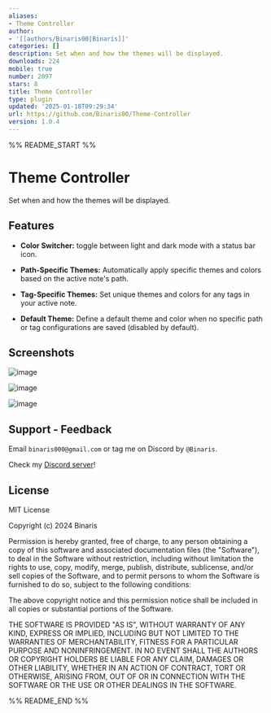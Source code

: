 ```yaml
---
aliases:
- Theme Controller
author:
- '[[authors/Binaris00|Binaris]]'
categories: []
description: Set when and how the themes will be displayed.
downloads: 224
mobile: true
number: 2097
stars: 8
title: Theme Controller
type: plugin
updated: '2025-01-18T09:29:34'
url: https://github.com/Binaris00/Theme-Controller
version: 1.0.4
---
```


%% README_START %%

# Theme Controller

Set when and how the themes will be displayed.

## Features

- **Color Switcher:** toggle between light and dark mode with a status bar icon.

- **Path-Specific Themes:** Automatically apply specific themes and colors based on the active note's path.

- **Tag-Specific Themes:** Set unique themes and colors for any tags in your active note.

- **Default Theme:** Define a default theme and color when no specific path or tag configurations are saved (disabled by default).

## Screenshots

![image](https://github.com/user-attachments/assets/3a6a29a7-71b7-4bab-8c54-8104646d0471)

![image](https://github.com/user-attachments/assets/56174c89-c714-4529-8672-125155a6adaa)

![image](https://github.com/user-attachments/assets/4797de1d-2d0c-48d7-ad1f-bf0806ef6128)



## Support - Feedback

Email `binaris000@gmail.com` or tag me on Discord by `@Binaris`.

Check my [Discord server](https://discord.gg/QUzEVGkNQK)!

## License

MIT License

Copyright (c) 2024 Binaris

Permission is hereby granted, free of charge, to any person obtaining a copy
of this software and associated documentation files (the "Software"), to deal
in the Software without restriction, including without limitation the rights
to use, copy, modify, merge, publish, distribute, sublicense, and/or sell
copies of the Software, and to permit persons to whom the Software is
furnished to do so, subject to the following conditions:

The above copyright notice and this permission notice shall be included in all
copies or substantial portions of the Software.

THE SOFTWARE IS PROVIDED "AS IS", WITHOUT WARRANTY OF ANY KIND, EXPRESS OR
IMPLIED, INCLUDING BUT NOT LIMITED TO THE WARRANTIES OF MERCHANTABILITY,
FITNESS FOR A PARTICULAR PURPOSE AND NONINFRINGEMENT. IN NO EVENT SHALL THE
AUTHORS OR COPYRIGHT HOLDERS BE LIABLE FOR ANY CLAIM, DAMAGES OR OTHER
LIABILITY, WHETHER IN AN ACTION OF CONTRACT, TORT OR OTHERWISE, ARISING FROM,
OUT OF OR IN CONNECTION WITH THE SOFTWARE OR THE USE OR OTHER DEALINGS IN THE
SOFTWARE.


%% README_END %%